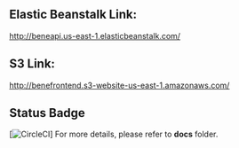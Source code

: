 ## Elastic Beanstalk Link:

http://beneapi.us-east-1.elasticbeanstalk.com/

## S3 Link:

http://benefrontend.s3-website-us-east-1.amazonaws.com/

## Status Badge

[![CircleCI](https://circleci.com/gh/Jocelyn59435/bene_store_fullstack.svg?style=svg&circle-token=3f5a4e4a410589477e28da0e77a5a5e1f837d230)]
For more details, please refer to **docs** folder.

